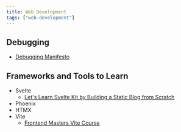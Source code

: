 ```yaml
---
title: Web Development
tags: ["web-development"]
---
```


## Debugging

- [Debugging Manifesto](https://store.wizardzines.com/products/poster-debugging-manifesto)

## Frameworks and Tools to Learn

- Svelte
  - [Let's Learn Svelte Kit by Building a Static Blog from Scratch](https://joshcollinsworth.com/blog/build-static-sveltekit-markdown-blog)
- Phoenix
- HTMX
- Vite
  - [Frontend Masters Vite Course](https://frontendmasters.com/courses/vite/?utm_source=boost&utm_medium=blog&utm_campaign=boost)

